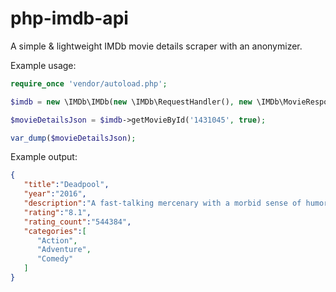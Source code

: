 # php-imdb-api
A simple & lightweight IMDb movie details scraper with an anonymizer.

Example usage:
```php
require_once 'vendor/autoload.php';

$imdb = new \IMDb\IMDb(new \IMDb\RequestHandler(), new \IMDb\MovieResponseParser(), new \IMDb\Anonymizer());

$movieDetailsJson = $imdb->getMovieById('1431045', true);

var_dump($movieDetailsJson);
```

Example output:
```json
{
   "title":"Deadpool",
   "year":"2016",
   "description":"A fast-talking mercenary with a morbid sense of humor is subjected to a rogue experiment that leaves him with accelerated healing powers and a quest for revenge.",
   "rating":"8.1",
   "rating_count":"544384",
   "categories":[
      "Action",
      "Adventure",
      "Comedy"
   ]
}
```